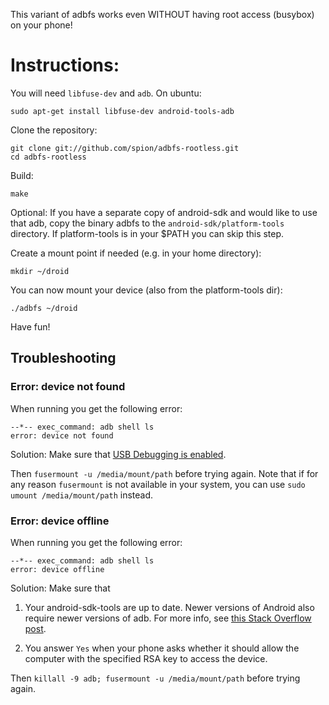 This variant of adbfs works even WITHOUT having root access (busybox) on your phone!

Instructions:
=============

You will need `libfuse-dev` and `adb`. On ubuntu:
    
    sudo apt-get install libfuse-dev android-tools-adb

Clone the repository:

    git clone git://github.com/spion/adbfs-rootless.git
    cd adbfs-rootless    

Build:

    make

Optional: If you have a separate copy of android-sdk and would
like to use that adb, copy the binary adbfs to the `android-sdk/platform-tools`
directory. If platform-tools is in your $PATH you can skip this step.

Create a mount point if needed (e.g. in your home directory):

    mkdir ~/droid

You can now mount your device (also from the platform-tools dir):

    ./adbfs ~/droid

Have fun!

## Troubleshooting

### Error: device not found

When running you get the following error:

```
--*-- exec_command: adb shell ls
error: device not found
```

Solution: Make sure that [USB Debugging is enabled][enable-usb-debug].

Then `fusermount -u /media/mount/path` before trying again. Note that if for any reason `fusermount` is not available in your system, you can use `sudo umount /media/mount/path` instead.

### Error: device offline

When running you get the following error:

```
--*-- exec_command: adb shell ls
error: device offline
```

Solution: Make sure that

1. Your android-sdk-tools are up to date. Newer versions
   of Android also require newer versions of adb. For more info, see 
   [this Stack Overflow post][error-device-offline].

2. You answer `Yes` when your phone asks whether it should allow the 
   computer with the specified RSA key to access the device.

Then `killall -9 adb; fusermount -u /media/mount/path` before trying again.


[enable-usb-debug]: http://www.droidviews.com/how-to-enable-developer-optionsusb-debugging-mode-on-devices-with-android-4-2-jelly-bean/
[error-device-offline]: http://stackoverflow.com/questions/10680417/error-device-offline
